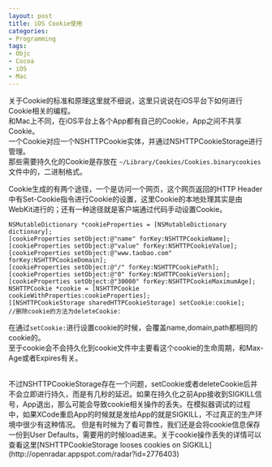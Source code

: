 ```yaml
---
layout: post
title: iOS Cookie使用
categories:
- Programming
tags:
- Objc
- Cocoa
- iOS
- Mac
---
```


关于Cookie的标准和原理这里就不细说，这里只说说在iOS平台下如何进行Cookie相关的编程。    
和Mac上不同，在iOS平台上各个App都有自己的Cookie，App之间不共享Cookie。    
一个Cookie对应一个NSHTTPCookie实体，并通过NSHTTPCookieStorage进行管理。    
那些需要持久化的Cookie是存放在 `~/Library/Cookies/Cookies.binarycookies` 文件中的，二进制格式。   

Cookie生成的有两个途径，一个是访问一个网页，这个网页返回的HTTP Header中有Set-Cookie指令进行Cookie的设置，这里Cookie的本地处理其实是由WebKit进行的；还有一种途径就是客户端通过代码手动设置Cookie。

	NSMutableDictionary *cookieProperties = [NSMutableDictionary dictionary];
	[cookieProperties setObject:@"name" forKey:NSHTTPCookieName];
	[cookieProperties setObject:@"value" forKey:NSHTTPCookieValue];
	[cookieProperties setObject:@"www.taobao.com" forKey:NSHTTPCookieDomain];
	[cookieProperties setObject:@"/" forKey:NSHTTPCookiePath];
	[cookieProperties setObject:@"0" forKey:NSHTTPCookieVersion];
	[cookieProperties setObject:@"30000" forKey:NSHTTPCookieMaximumAge];
	NSHTTPCookie *cookie = [NSHTTPCookie cookieWithProperties:cookieProperties];
    [[NSHTTPCookieStorage sharedHTTPCookieStorage] setCookie:cookie];
	//删除cookie的方法为deleteCookie:

在通过`setCookie:`进行设置cookie的时候，会覆盖name,domain,path都相同的cookie的。    
至于cookie会不会持久化到cookie文件中主要看这个cookie的生命周期，和Max-Age或者Expires有关。    

<br>
不过NSHTTPCookieStorage存在一个问题，setCookie或者deleteCookie后并不会立即进行持久，而是有几秒的延迟。如果在持久化之前App接收到SIGKILL信号，App退出，那么可能会导致cookie相关操作的丢失。在模拟器调试的过程中，如果XCode重启App的时候就是发给App的就是SIGKILL，不过真正的生产环境中很少有这种情况。   
但是有时候为了看可靠性，我们还是会将cookie信息保存一份到User Defaults，需要用的时候load进来。关于cookie操作丢失的详情可以查看这里[NSHTTPCookieStorage looses cookies on SIGKILL](http://openradar.appspot.com/radar?id=2776403) 
